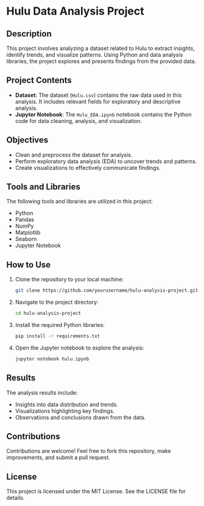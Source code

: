 # Hulu Data Analysis Project

## Description
This project involves analyzing a dataset related to Hulu to extract insights, identify trends, and visualize patterns. Using Python and data analysis libraries, the project explores and presents findings from the provided data.

## Project Contents

- **Dataset**: The dataset (`Hulu.csv`) contains the raw data used in this analysis. It includes relevant fields for exploratory and descriptive analysis.
- **Jupyter Notebook**: The `Hulu_EDA.ipynb` notebook contains the Python code for data cleaning, analysis, and visualization.

## Objectives
- Clean and preprocess the dataset for analysis.
- Perform exploratory data analysis (EDA) to uncover trends and patterns.
- Create visualizations to effectively communicate findings.

## Tools and Libraries
The following tools and libraries are utilized in this project:
- Python
- Pandas
- NumPy
- Matplotlib
- Seaborn
- Jupyter Notebook

## How to Use
1. Clone the repository to your local machine:
   ```bash
   git clone https://github.com/yourusername/hulu-analysis-project.git
   ```
2. Navigate to the project directory:
   ```bash
   cd hulu-analysis-project
   ```
3. Install the required Python libraries:
   ```bash
   pip install -r requirements.txt
   ```
4. Open the Jupyter notebook to explore the analysis:
   ```bash
   jupyter notebook hulu.ipynb
   ```

## Results
The analysis results include:
- Insights into data distribution and trends.
- Visualizations highlighting key findings.
- Observations and conclusions drawn from the data.

## Contributions
Contributions are welcome! Feel free to fork this repository, make improvements, and submit a pull request.

## License
This project is licensed under the MIT License. See the LICENSE file for details.

